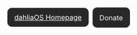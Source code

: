 <!DOCTYPE html>
<html>
<head>
<meta name="viewport" content="width=device-width, initial-scale=1">
<!-- Add icon library -->
<link rel="stylesheet" href="https://use.fontawesome.com/releases/v5.15.2/css/all.css">
<style>
.home {
  background-color: #282828;
  color: white;
  padding: 12px 16px;
  border-radius: 10px;  
  height: 41.5px;
  font-size: 16px;
  cursor: pointer;
}  
.donate{
  background-color: #282828;
  color: white;
  padding: 13.5px 16px;
  border-radius: 10px;  
  height: 44px;
  font-size: 16px;
  cursor: pointer;  
}

</style>
</head>
<body>

<a class="home" style="margin:5px;" href="https://dahliaos.io">dahliaOS Homepage</a>
<a class="fa fa-heart , donate" style="text-decoration:none" href="https://opencollective.com/dahliaos" > Donate</a>
</body>
</html>
